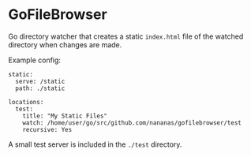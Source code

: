 # GoFileBrowser

Go directory watcher that creates a static `index.html` file of the watched directory when changes are made.

Example config:

``` 
static:
  serve: /static
  path: ./static

locations:
  test:
    title: "My Static Files"
    watch: /home/user/go/src/github.com/nananas/gofilebrowser/test
    recursive: Yes
```

A small test server is included in the `./test` directory.